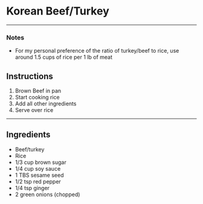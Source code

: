 # Korean Beef/Turkey

---

### Notes
- For my personal preference of the ratio of turkey/beef to rice, use around 1.5 cups of rice per 1 lb of meat

## Instructions
1. Brown Beef in pan
2. Start cooking rice
3. Add all other ingredients
4. Serve over rice


---

## Ingredients

- Beef/turkey
- Rice
- 1/3 cup brown sugar
- 1/4 cup soy sauce
- 1 TBS sesame seed
- 1/2 tsp red pepper
- 1/4 tsp ginger
- 2 green onions (chopped)
